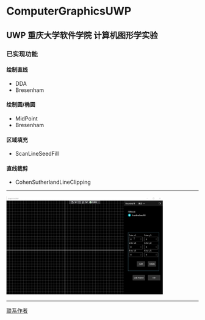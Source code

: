 # ComputerGraphicsUWP

## UWP 重庆大学软件学院 计算机图形学实验

### 已实现功能

#### 绘制直线
* DDA
* Bresenham  
    
#### 绘制圆/椭圆
* MidPoint
* Bresenham  
    
#### 区域填充
* ScanLineSeedFill  
    
#### 直线裁剪
* CohenSutherlandLineClipping 

---
<img src="readme/example.gif" alt="example" style="zoom: 40%;" />

---
[联系作者](mailto:honokiaht@gmail.com)
